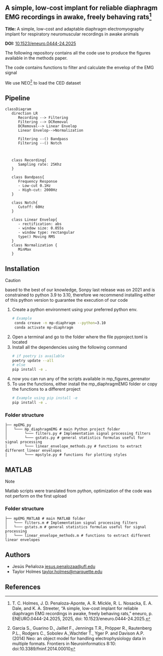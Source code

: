 ## A simple, low-cost implant for reliable diaphragm EMG recordings in awake, freely behaving rats[^1]


**Title:** A simple, low-cost and adaptable diaphragm electromyography implant for respiratory neuromuscular recordings in awake animals

**DOI:** [10.1523/eneuro.0444-24.2025](https://www.eneuro.org/content/12/2/ENEURO.0444-24.2025)
    

The following repository contains all the code use to produce the figures available in the methods paper. 

The code contains functions to  filter and calculate the envelop of the EMG signal

We use NEO[^2] to load the CED dataset

## Pipeline 

``` mermaid
classDiagram
   direction LR
      Recording --> Filtering
      Filtering --> DCRemoval 
      DCRemoval--> Linear Envelop
      Linear Envelop-->Normalization

      Filtering --() Bandpass
      Filtering --() Notch
      
   

   class Recording{
      Sampling rate: 25Khz
   }

   class Bandpass{
      Frequency Response
      - Low-cut 0.1Hz
      - High-cut: 2000Hz
   }

   class Notch{
      Cutoff: 60Hz
   }

   class Linear Envelop{
      - rectification: abs
      - window size: 0.055s
      - window type: rectangular
      type() Moving RMS
   }
   class Normalization {
      MinMax
   }

```

## Installation

> [!CAUTION]
> based to the best of our knowledge, Sonpy last release was on 2021 and is constrained to python 3.9 to 3.10, therefore we recommend installing either of this python version to guarantee the execution of our code

1. Create a python environment using your preferred python env. 
   ``` sh
   # Example
    conda creave -n mp-diaphragm --python=3.10
    conda activate mp-diaphragm
   ```
2. Open a terminal and go to the folder where the file pyproject.toml is located
3. Install all the dependencies using the following command
   ```sh
   # if poetry is available
   poetry update --all
   # else 
   pip install -e .
   ```
4. now you can run any of the scripts available in mp_figures_gerenator 
5. To use the functions, either install the mp_diaphragmEMG folder or copy the functions to a different project
   ```sh 
   # Example using pip install -e
   pip install -e .
   ```

### Folder structure
``` 
├── mpEMG_py
│   └─── mp_diaphragmEMG # main Python project folder
│        └─── filters.py # Implementation signal processing filters
│        └─── gstats.py # general statistics formulas useful for signal processing
│        └─── linear_envelope_methods.py # functions to extract different linear envelopes
│        └─── mpstyle.py # functions for plotting styles
```

## MATLAB

> [!NOTE]
> Matlab scripts were translated from python, optimization of the code was not perform on the first upload 

### Folder structure
``` 
├── mpEMG_MATLAB # main MATLAB folder
│   └─── filters.m # Implementation signal processing filters
│   └─── gstats.m # general statistics formulas useful for signal processing
│   └─── linear_envelope_methods.m # functions to extract different linear envelopes
```

## Authors 
- Jesús Peñaloza <jesus.penalozaa@ufl.edu>
- Taylor Holmes <taylor.holmes@marquette.edu>

## References 
[^1]: T. C. Holmes, J. D. Penaloza-Aponte, A. R. Mickle, R. L. Nosacka, E. A. Dale, and K. A. Streeter, “A simple, low-cost implant for reliable diaphragm EMG recordings in awake, freely behaving rats,” eneuro, p. ENEURO.0444-24.2025, 2025, doi: 10.1523/eneuro.0444-24.2025.

[^2]: Garcia S., Guarino D., Jaillet F., Jennings T.R., Pröpper R., Rautenberg P.L.,
    Rodgers C., Sobolev A.,Wachtler T., Yger P. and Davison A.P. (2014)
    Neo: an object model for handling electrophysiology data in multiple formats.
    Frontiers in Neuroinformatics 8:10: doi:10.3389/fninf.2014.00010
   
